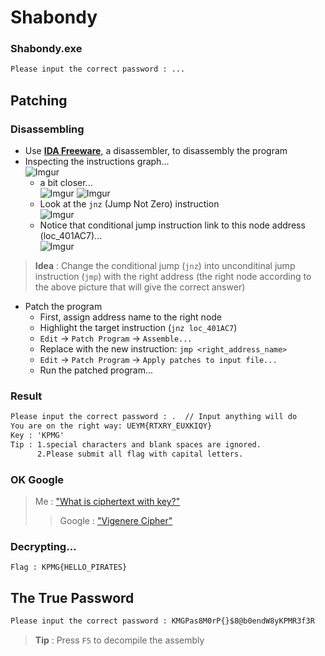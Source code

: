 # Shabondy
### Shabondy.exe
```cmd
Please input the correct password : ...
```

## Patching

### Disassembling
- Use [**IDA Freeware**](https://hex-rays.com/ida-free/), a disassembler, to disassembly the program
- Inspecting the instructions graph...  
      ![Imgur](https://imgur.com/fWYHNzD.png)  
    - a bit closer...  
      ![Imgur](https://imgur.com/9UPU2Pj.png)
      ![Imgur](https://imgur.com/0aqkV70.png)
    - Look at the `jnz` (Jump Not Zero) instruction  
      ![Imgur](https://imgur.com/k7M3O7J.png)  
    - Notice that conditional jump instruction link to this node address (loc_401AC7)...  
      ![Imgur](https://imgur.com/GA0jsro.png)
      
> **Idea** : Change the conditional jump (`jnz`) into unconditinal jump instruction (`jmp`) with the right address (the right node according to the above picture that will give the correct answer)

- Patch the program
    - First, assign address name to the right node
    - Highlight the target instruction (`jnz loc_401AC7`)
    - `Edit` -> `Patch Program` -> `Assemble...`
    - Replace with the new instruction: `jmp <right_address_name>`     
    - `Edit` -> `Patch Program` -> `Apply patches to input file...`
    - Run the patched program...

### Result
```cmd
Please input the correct password : .  // Input anything will do
You are on the right way: UEYM{RTXRY_EUXKIQY}
Key : 'KPMG'
Tip : 1.special characters and blank spaces are ignored.
      2.Please submit all flag with capital letters.
```

### OK Google
> Me : ["What is ciphertext with key?"](https://www.google.co.th/search?q=ciphertext+with+key)
>> Google : ["Vigenere Cipher"](https://www.dcode.fr/vigenere-cipher)

### Decrypting...
```
Flag : KPMG{HELLO_PIRATES}
```

## The True Password
```cmd
Please input the correct password : KMGPas8M0rP{}$8@b0endW8yKPMR3f3R
```

> **Tip** : Press `F5` to decompile the assembly
